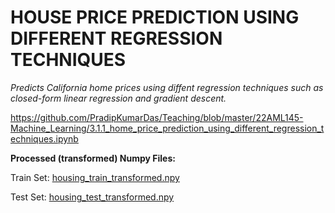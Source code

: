 <h1>HOUSE PRICE PREDICTION USING DIFFERENT REGRESSION TECHNIQUES</h1>

_Predicts California home prices using diffent regression techniques such as closed-form linear regression and gradient descent._

https://github.com/PradipKumarDas/Teaching/blob/master/22AML145-Machine_Learning/3.1.1_home_price_prediction_using_different_regression_techniques.ipynb


**Processed (transformed) Numpy Files:**

Train Set: [housing_train_transformed.npy](https://github.com/PradipKumarDas/Teaching/blob/master/22AML145-Machine_Learning/housing_train_transformed.npy)

Test Set: [housing_test_transformed.npy](https://github.com/PradipKumarDas/Teaching/blob/master/22AML145-Machine_Learning/housing_test_transformed.npy)